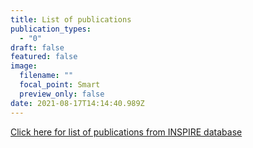 ```yaml
---
title: List of publications
publication_types:
  - "0"
draft: false
featured: false
image:
  filename: ""
  focal_point: Smart
  preview_only: false
date: 2021-08-17T14:14:40.989Z
---
```

[Click here for list of publications from INSPIRE database](https://inspirehep.net/literature?sort=mostrecent&size=25&page=1&q=find%20a%20Pourtsidou%2C%20alkistis)